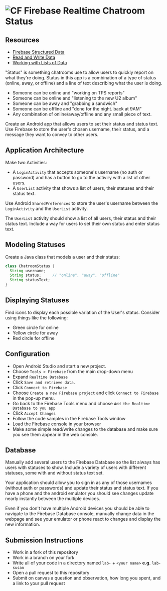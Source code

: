 # ![CF](http://i.imgur.com/7v5ASc8.png) Firebase Realtime Chatroom Status

## Resources  
* [Firebase Structured Data](https://firebase.google.com/docs/database/android/structure-data)
* [Read and Write Data](https://firebase.google.com/docs/database/android/read-and-write)
* [Working with Lists of Data](https://firebase.google.com/docs/database/android/lists-of-data)

"Status" is something chatrooms use to allow users to quickly report on what
they're doing. Status in this app is a combination of a type of status (online,
away, or offline) and a line of text describing what the user is doing.

* Someone can be online and "working on TPS reports"
* Someone can be online and "listening to the new U2 album"
* Someone can be away and "grabbing a sandwich"
* Someone can be offline and "done for the night. back at 9AM"
* Any combination of online/away/offline and any small piece of text.

Create an Android app that allows users to set their status and status text.
Use Firebase to store the user's chosen username, their status, and a message
they want to convey to other users.

## Application Architecture
Make two Activities:
* A `LoginActivity` that accepts someone's username (no auth or password)
  and has a button to go to the activiry with a list of other users.
* A `UserList` activity that shows a list of users, their statuses and
  their status text.

Use Android `SharedPreferences` to store the user's username between the
`LoginActivity` and the `UserList` activity.

The `UserList` activity should show a list of all users, their status and their
status text. Include a way for users to set their own status and enter status
text.

## Modeling Statuses
Create a Java class that models a user and their status:

```java
class ChatroomStatus {
  String username;
  String status;     // "online", "away", "offline"
  String statusText;
}
```

## Displaying Statuses
Find icons to display each possible variation of the User's status. Consider
using things like the following:

* Green circle for online
* Yellow circle for away
* Red circle for offline

## Configuration
* Open Android Studio and start a new project.
* Choose `Tools > Firebase` from the main drop-down menu
* Expand `Realtime Database`
* Click `Save and retrieve data`.
* Click `Connect to Firebase`
* Choose `Create a new Firebase project` and click `Connect to Firebase` in the
  pop-up menu.
* Go back to the Firebase Tools menu and choose `Add the Realtime Database to you app`
* Click `Accept Changes`
* Follow the code samples in the Firebase Tools window
* Load the Firebase console in your browser
* Make some simple read/write changes to the database and make sure you see
  them appear in the web console.

## Database
Manually add several users to the Firebase Database so the list always has
users with statuses to show. Include a variety of users with different
statuses, some with and without status text set.

Your application should allow you to sign in as any of those usernames (without
auth or passwords) and update their status and status text. If you have a phone
and the android emulator you should see changes update nearly instantly between 
the multiple devices.

Even if you don't have multiple Android devices you should be able to navigate
to the Firebase Database console, manually change data in the webpage and see
your emulator or phone react to changes and display the new information.

## Submission Instructions
* Work in a fork of this repository
* Work in a branch on your fork
* Write all of your code in a directory named `lab-` + `<your name>` **e.g.** `lab-susan`
* Open a pull request to this repository
* Submit on canvas a question and observation, how long you spent, and a link to
  your pull request

